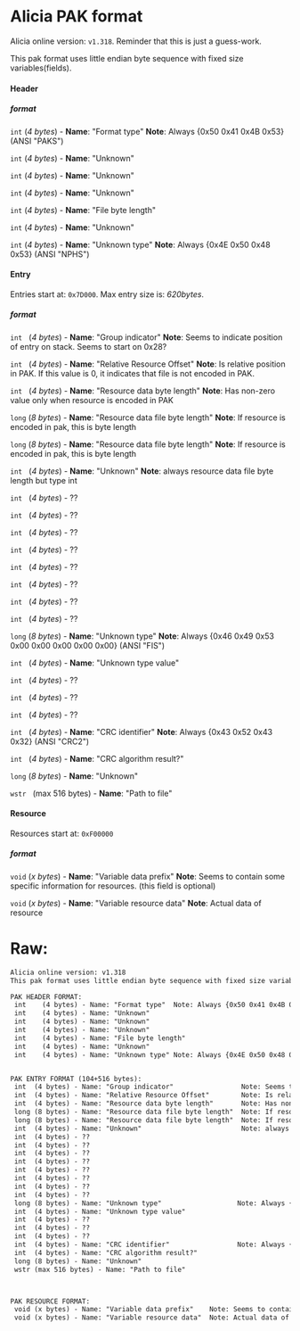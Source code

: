 # Alicia PAK format

Alicia online version: `v1.318`. Reminder that this is just a guess-work. 

This pak format uses little endian byte sequence with fixed size variables(fields).



#### Header
##### format
 `int` (*4 bytes*) - **Name**: "Format type"  **Note**: Always {0x50 0x41 0x4B 0x53} (ANSI "PAKS")

 `int` (*4 bytes*) - **Name**: "Unknown"

 `int` (*4 bytes*) - **Name**: "Unknown"

 `int` (*4 bytes*) - **Name**: "Unknown"

 `int` (*4 bytes*) - **Name**: "File byte length"

 `int` (*4 bytes*) - **Name**: "Unknown"

 `int` (*4 bytes*) - **Name**: "Unknown type"  **Note**: Always {0x4E 0x50 0x48 0x53} (ANSI "NPHS")

 
 #### Entry
 Entries start at: `0x7D000`. Max entry size is: *620bytes*.
 
 ##### format

`int` &nbsp; (*4 bytes*) - **Name**: "Group indicator" **Note**: Seems to indicate position of entry on stack. Seems to start on 0x28?

`int`  &nbsp; (*4 bytes*) - **Name**: "Relative Resource Offset" **Note**: Is relative position in PAK. If this value is 0, it indicates that file is not encoded in PAK.

`int` &nbsp; (*4 bytes*) - **Name**: "Resource data byte length"       **Note**: Has non-zero value only when resource is encoded in PAK

`long` (*8 bytes*) - **Name**: "Resource data file byte length"  **Note**: If resource is encoded in pak, this is byte length

`long` (*8 bytes*) - **Name**: "Resource data file byte length"  **Note**: If resource is encoded in pak, this is byte length

`int` &nbsp; (*4 bytes*) - **Name**: "Unknown"                         **Note**: always resource data file byte length but type int

`int` &nbsp; (*4 bytes*) - ??

`int` &nbsp; (*4 bytes*) - ??

`int` &nbsp; (*4 bytes*) - ??

`int` &nbsp; (*4 bytes*) - ??

`int` &nbsp; (*4 bytes*) - ??

`int` &nbsp; (*4 bytes*) - ??

`int` &nbsp; (*4 bytes*) - ??

`int` &nbsp; (*4 bytes*) - ??

`long` (*8 bytes*) - **Name**: "Unknown type"                   **Note**: Always {0x46 0x49 0x53 0x00 0x00 0x00 0x00 0x00} (ANSI "FIS")

`int` &nbsp; (*4 bytes*) - **Name**: "Unknown type value"    

`int` &nbsp; (*4 bytes*) - ??

`int` &nbsp; (*4 bytes*) - ??

`int` &nbsp; (*4 bytes*) - ??

`int` &nbsp; (*4 bytes*) - **Name**: "CRC identifier"                 **Note**: Always {0x43 0x52 0x43 0x32} (ANSI "CRC2")

`int` &nbsp; (*4 bytes*) - **Name**: "CRC algorithm result?"

`long` (*8 bytes*) - **Name**: "Unknown"

`wstr` &nbsp; (max 516 bytes) - **Name**: "Path to file"


#### Resource
Resources start at: `0xF00000`

##### format
`void` (*x bytes*) - **Name**: "Variable data prefix"    **Note**: Seems to contain some specific information for resources. (this field is optional)

`void` (*x bytes*) - **Name**: "Variable resource data"  **Note**: Actual data of resource
# Raw:

```txt
Alicia online version: v1.318
This pak format uses little endian byte sequence with fixed size variables(fields).

PAK HEADER FORMAT:
 int    (4 bytes) - Name: "Format type"  Note: Always {0x50 0x41 0x4B 0x53} (ANSI "PAKS")
 int    (4 bytes) - Name: "Unknown"
 int    (4 bytes) - Name: "Unknown"
 int    (4 bytes) - Name: "Unknown"
 int    (4 bytes) - Name: "File byte length"
 int    (4 bytes) - Name: "Unknown"
 int    (4 bytes) - Name: "Unknown type" Note: Always {0x4E 0x50 0x48 0x53} (ANSI "NPHS")


PAK ENTRY FORMAT (104+516 bytes): 
 int  (4 bytes) - Name: "Group indicator"                 Note: Seems to indicate position of entry on stack. Seems to start on 0x28?
 int  (4 bytes) - Name: "Relative Resource Offset"        Note: Is relative position in PAK. If this value is 0, it indicates that file is not encoded in PAK.
 int  (4 bytes) - Name: "Resource data byte length"       Note: Has non-zero value only when resource is encoded in PAK
 long (8 bytes) - Name: "Resource data file byte length"  Note: If resource is encoded in pak, this is byte length
 long (8 bytes) - Name: "Resource data file byte length"  Note: If resource is encoded in pak, this is byte length
 int  (4 bytes) - Name: "Unknown"                         Note: always resource data file byte length but type int
 int  (4 bytes) - ??
 int  (4 bytes) - ??
 int  (4 bytes) - ??
 int  (4 bytes) - ??
 int  (4 bytes) - ??
 int  (4 bytes) - ??
 int  (4 bytes) - ??
 int  (4 bytes) - ??
 long (8 bytes) - Name: "Unknown type"                   Note: Always {0x46 0x49 0x53 0x00 0x00 0x00 0x00 0x00} (ANSI "FIS")
 int  (4 bytes) - Name: "Unknown type value"    
 int  (4 bytes) - ??
 int  (4 bytes) - ??
 int  (4 bytes) - ??
 int  (4 bytes) - Name: "CRC identifier"                 Note: Always {0x43 0x52 0x43 0x32} (ANSI "CRC2")
 int  (4 bytes) - Name: "CRC algorithm result?"
 long (8 bytes) - Name: "Unknown"
 wstr (max 516 bytes) - Name: "Path to file"



PAK RESOURCE FORMAT:
 void (x bytes) - Name: "Variable data prefix"    Note: Seems to contain some specific information for resources. (this field is optional)
 void (x bytes) - Name: "Variable resource data"  Note: Actual data of resource

 ```

